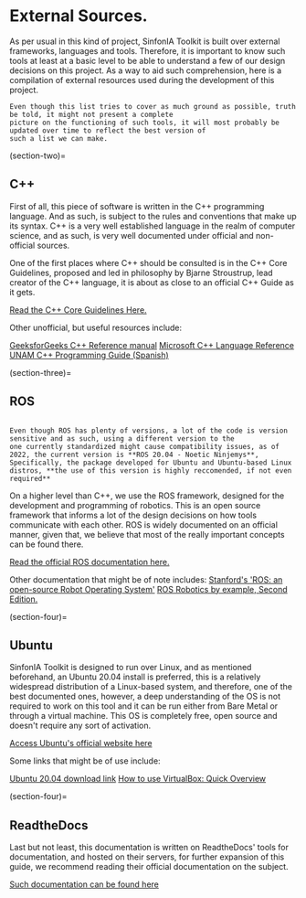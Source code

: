 External Sources.
=======

As per usual in this kind of project, SinfonIA Toolkit is built over external frameworks, languages and tools.
Therefore, it is important to know such tools at least at a basic level to be able to understand a few of our 
design decisions on this project. As a way to aid such comprehension, here is a compilation of external resources
used during the development of this project.

```{admonition} Keep in mind!
Even though this list tries to cover as much ground as possible, truth be told, it might not present a complete 
picture on the functioning of such tools, it will most probably be updated over time to reflect the best version of 
such a list we can make.
```


(section-two)=
## C++

First of all, this piece of software is written in the C++ programming language. And as such, is subject to the rules
and conventions that make up its syntax. C++ is a very well established language in the realm of computer science, and
as such, is very well documented under official and non-official sources. 

One of the first places where C++ should be consulted is in the C++ Core Guidelines, proposed and led in philosophy by 
Bjarne Stroustrup, lead creator of the C++ language, it is about as close to an official C++ Guide as it gets.

[Read the C++ Core Guidelines Here.](https://isocpp.github.io/CppCoreGuidelines/)

Other unofficial, but useful resources include:

[GeeksforGeeks C++ Reference manual](https://www.geeksforgeeks.org/c-plus-plus/)
[Microsoft C++ Language Reference](https://docs.microsoft.com/en-us/cpp/cpp/welcome-back-to-cpp-modern-cpp?view=msvc-170)
[UNAM C++ Programming Guide (Spanish)](https://paginas.matem.unam.mx/pderbf/images/mprogintc++.pdf)

(section-three)=
## ROS

```{warning}

Even though ROS has plenty of versions, a lot of the code is version sensitive and as such, using a different version to the
one currently standardized might cause compatibility issues, as of 2022, the current version is **ROS 20.04 - Noetic Ninjemys**, 
Specifically, the package developed for Ubuntu and Ubuntu-based Linux distros, **the use of this version is highly reccomended, if not even required** 
```

On a higher level than C++, we use the ROS framework, designed for the development and programming of robotics. 
This is an open source framework that informs a lot of the design decisions on how tools communicate with each other. 
ROS is widely documented on an official manner, given that, we believe that most of the really important concepts can be found there.

[Read the official ROS documentation here.](https://wiki.ros.org/)


Other documentation that might be of note includes:
[Stanford's 'ROS: an open-source Robot Operating System'](http://www.robotics.stanford.edu/~ang/papers/icraoss09-ROS.pdf)
[ROS Robotics by example, Second Edition.](https://github.com/packtpublishing/ros-robotics-by-example-second-edition)

(section-four)=
## Ubuntu

SinfonIA Toolkit is designed to run over Linux, and as mentioned beforehand, an Ubuntu 20.04 install is preferred, this is a relatively widespread distribution
of a Linux-based system, and therefore, one of the best documented ones, however, a deep understanding of the OS is not required to work on this tool and it can
be run either from Bare Metal or through a virtual machine. This OS is completely free, open source and doesn't require any sort of activation.

[Access Ubuntu's official website here](https://ubuntu.com/)

Some links that might be of use include:

[Ubuntu 20.04 download link](https://ubuntu.com/download/desktop/thank-you?version=20.04.3&architecture=amd64)
[How to use VirtualBox: Quick Overview](https://www.nakivo.com/blog/use-virtualbox-quick-overview/)

(section-four)=
## ReadtheDocs

Last but not least, this documentation is written on ReadtheDocs' tools for documentation, and hosted on their servers, for further expansion of this
guide, we recommend reading their official documentation on the subject.

[Such documentation can be found here](https://docs.readthedocs.io/en/stable/tutorial/)